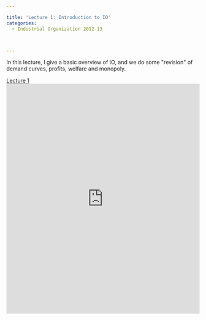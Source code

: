 ```yaml
---

title: 'Lecture 1: Introduction to IO'
categories:
  - Industrial Organization 2012-13



---
```

In this lecture, I give a basic overview of IO, and we do some "revision" of demand curves, profits, welfare and monopoly.



<a title="View Lecture 1 on Scribd" href="https://www.scribd.com/doc/109078865/Lecture-1" >Lecture 1</a><iframe src="https://www.scribd.com/embeds/109078865/content?start_page=1&view_mode=scroll&access_key=key-2jb2eajark10b8v9p34g" data-auto-height="true" data-aspect-ratio="1.33333333333333" scrolling="no" width="100%" height="600" frameborder="0"></iframe>